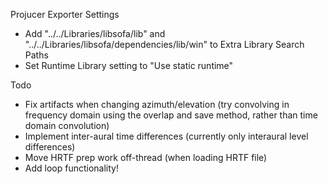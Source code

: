 Projucer Exporter Settings
- Add "../../Libraries/libsofa/lib" and "../../Libraries/libsofa/dependencies/lib/win" to Extra Library Search Paths
- Set Runtime Library setting to "Use static runtime"

Todo
- Fix artifacts when changing azimuth/elevation (try convolving in frequency domain using the overlap and save method, rather than time domain convolution)
- Implement inter-aural time differences (currently only interaural level differences)
- Move HRTF prep work off-thread (when loading HRTF file)
- Add loop functionality!
